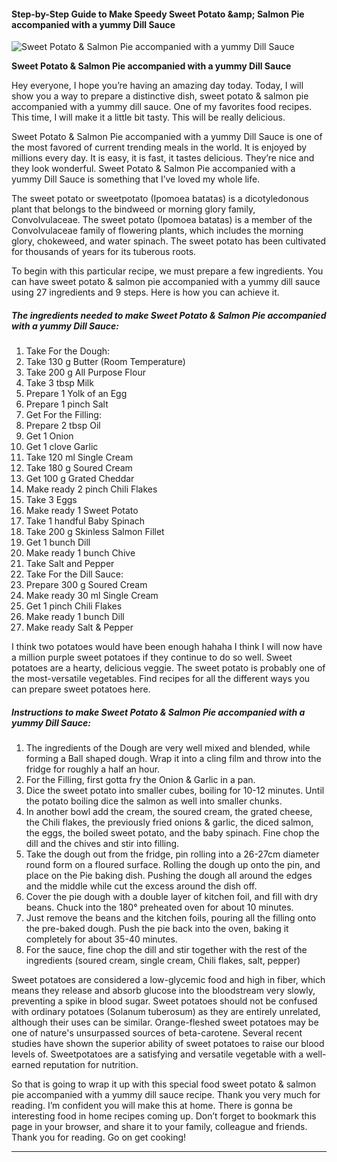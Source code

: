             

#### Step-by-Step Guide to Make Speedy Sweet Potato &amp;amp; Salmon Pie accompanied with a yummy Dill Sauce

![Sweet Potato &amp; Salmon Pie accompanied with a yummy Dill Sauce](https://img-global.cpcdn.com/recipes/3672aed4ee2c60f8/751x532cq70/sweet-potato-salmon-pie-accompanied-with-a-yummy-dill-sauce-recipe-main-photo.jpg)

**Sweet Potato &amp; Salmon Pie accompanied with a yummy Dill Sauce**

Hey everyone, I hope you’re having an amazing day today. Today, I will show you a way to prepare a distinctive dish, sweet potato & salmon pie accompanied with a yummy dill sauce. One of my favorites food recipes. This time, I will make it a little bit tasty. This will be really delicious.

Sweet Potato & Salmon Pie accompanied with a yummy Dill Sauce is one of the most favored of current trending meals in the world. It is enjoyed by millions every day. It is easy, it is fast, it tastes delicious. They’re nice and they look wonderful. Sweet Potato & Salmon Pie accompanied with a yummy Dill Sauce is something that I’ve loved my whole life.

The sweet potato or sweetpotato (Ipomoea batatas) is a dicotyledonous plant that belongs to the bindweed or morning glory family, Convolvulaceae. The sweet potato (Ipomoea batatas) is a member of the Convolvulaceae family of flowering plants, which includes the morning glory, chokeweed, and water spinach. The sweet potato has been cultivated for thousands of years for its tuberous roots.

To begin with this particular recipe, we must prepare a few ingredients. You can have sweet potato & salmon pie accompanied with a yummy dill sauce using 27 ingredients and 9 steps. Here is how you can achieve it.

##### The ingredients needed to make Sweet Potato & Salmon Pie accompanied with a yummy Dill Sauce:

1.  Take For the Dough:
2.  Take 130 g Butter (Room Temperature)
3.  Take 200 g All Purpose Flour
4.  Take 3 tbsp Milk
5.  Prepare 1 Yolk of an Egg
6.  Prepare 1 pinch Salt
7.  Get For the Filling:
8.  Prepare 2 tbsp Oil
9.  Get 1 Onion
10.  Get 1 clove Garlic
11.  Take 120 ml Single Cream
12.  Take 180 g Soured Cream
13.  Get 100 g Grated Cheddar
14.  Make ready 2 pinch Chili Flakes
15.  Take 3 Eggs
16.  Make ready 1 Sweet Potato
17.  Take 1 handful Baby Spinach
18.  Take 200 g Skinless Salmon Fillet
19.  Get 1 bunch Dill
20.  Make ready 1 bunch Chive
21.  Take Salt and Pepper
22.  Take For the Dill Sauce:
23.  Prepare 300 g Soured Cream
24.  Make ready 30 ml Single Cream
25.  Get 1 pinch Chili Flakes
26.  Make ready 1 bunch Dill
27.  Make ready Salt & Pepper

I think two potatoes would have been enough hahaha I think I will now have a million purple sweet potatoes if they continue to do so well. Sweet potatoes are a hearty, delicious veggie. The sweet potato is probably one of the most-versatile vegetables. Find recipes for all the different ways you can prepare sweet potatoes here.

##### Instructions to make Sweet Potato & Salmon Pie accompanied with a yummy Dill Sauce:

1.  The ingredients of the Dough are very well mixed and blended, while forming a Ball shaped dough. Wrap it into a cling film and throw into the fridge for roughly a half an hour.
2.  For the Filling, first gotta fry the Onion & Garlic in a pan.
3.  Dice the sweet potato into smaller cubes, boiling for 10-12 minutes. Until the potato boiling dice the salmon as well into smaller chunks.
4.  In another bowl add the cream, the soured cream, the grated cheese, the Chili flakes, the previously fried onions & garlic, the diced salmon, the eggs, the boiled sweet potato, and the baby spinach. Fine chop the dill and the chives and stir into filling.
5.  Take the dough out from the fridge, pin rolling into a 26-27cm diameter round form on a floured surface. Rolling the dough up onto the pin, and place on the Pie baking dish. Pushing the dough all around the edges and the middle while cut the excess around the dish off.
6.  Cover the pie dough with a double layer of kitchen foil, and fill with dry beans. Chuck into the 180° preheated oven for about 10 minutes.
7.  Just remove the beans and the kitchen foils, pouring all the filling onto the pre-baked dough. Push the pie back into the oven, baking it completely for about 35-40 minutes.
8.  For the sauce, fine chop the dill and stir together with the rest of the ingredients (soured cream, single cream, Chili flakes, salt, pepper)

Sweet potatoes are considered a low-glycemic food and high in fiber, which means they release and absorb glucose into the bloodstream very slowly, preventing a spike in blood sugar. Sweet potatoes should not be confused with ordinary potatoes (Solanum tuberosum) as they are entirely unrelated, although their uses can be similar. Orange-fleshed sweet potatoes may be one of nature's unsurpassed sources of beta-carotene. Several recent studies have shown the superior ability of sweet potatoes to raise our blood levels of. Sweetpotatoes are a satisfying and versatile vegetable with a well-earned reputation for nutrition.

So that is going to wrap it up with this special food sweet potato & salmon pie accompanied with a yummy dill sauce recipe. Thank you very much for reading. I’m confident you will make this at home. There is gonna be interesting food in home recipes coming up. Don’t forget to bookmark this page in your browser, and share it to your family, colleague and friends. Thank you for reading. Go on get cooking!

* * *
